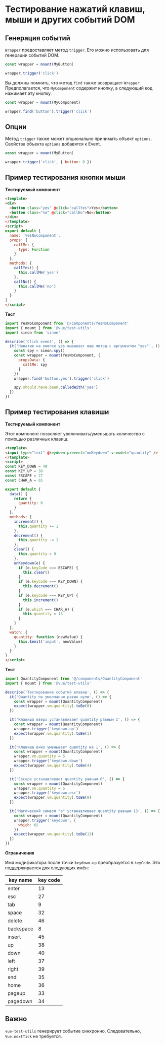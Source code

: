 # Тестирование нажатий клавиш, мыши и других событий DOM

## Генерация событий

`Wrapper` предоставляет метод `trigger`. Его можно использовать для генерации событий DOM.

```js
const wrapper = mount(MyButton)

wrapper.trigger('click')
```

Вы должны помнить, что метод `find` также возвращает `Wrapper`. Предполагается, что `MyComponent` содержит кнопку, а следующий код нажимает эту кнопку.

```js
const wrapper = mount(MyComponent)

wrapper.find('button').trigger('click')
```

## Опции

Метод `trigger` также может опционально принимать объект `options`. Свойства объекта `options` добавятся к Event.

```js
const wrapper = mount(MyButton)

wrapper.trigger('click', { button: 0 })
```


## Пример тестирования кнопки мыши

**Тестируемый компонент**

```html
<template>
<div>
  <button class="yes" @click="callYes">Yes</button>
  <button class="no" @click="callNo">No</button>
</div>
</template>
<script>
export default {
  name: 'YesNoComponent',
  props: {
    callMe: {
      type: Function
    }
  },
  methods: {
    callYes() {
      this.callMe('yes')
    },
    callNo() {
      this.callMe('no')
    }
  }
}
</script>

```

**Тест**

```js
import YesNoComponent from '@/components/YesNoComponent'
import { mount } from '@vue/test-utils'
import sinon from 'sinon'

describe('Click event', () => {
  it('Нажатие на кнопке yes вызывает наш метод с аргументом "yes"', () => {
    const spy = sinon.spy()
    const wrapper = mount(YesNoComponent, {
      propsData: {
        callMe: spy
      }
    })
    wrapper.find('button.yes').trigger('click')

    spy.should.have.been.calledWith('yes')
  })
})
```

## Пример тестирования клавиши

**Тестируемый компонент**

Этот компонент позволяет увеличивать/уменьшать количество с помощью различных клавиш.

```html
<template>
<input type="text" @keydown.prevent="onKeydown" v-model="quantity" />
</template>
<script>
const KEY_DOWN = 40
const KEY_UP = 38
const ESCAPE = 27
const CHAR_A = 65

export default {
  data() {
    return {
      quantity: 0
    }
  },
  methods: {
    increment() {
      this.quantity += 1
    },
    decrement() {
      this.quantity -= 1
    },
    clear() {
      this.quantity = 0
    },
    onKeydown(e) {
      if (e.keyCode === ESCAPE) {
        this.clear()
      }
      if (e.keyCode === KEY_DOWN) {
        this.decrement()
      }
      if (e.keyCode === KEY_UP) {
        this.increment()
      }
      if (e.which === CHAR_A) {
        this.quantity = 13
      }
    }
  },
  watch: {
    quantity: function (newValue) {
      this.$emit('input', newValue)
    }
  }
}
</script>

```

**Тест**

```js
import QuantityComponent from '@/components/QuantityComponent'
import { mount } from '@vue/test-utils'

describe('Тестирование событий клавиш', () => {
  it('Quantity по умолчанию равно нулю', () => {
    const wrapper = mount(QuantityComponent)
    expect(wrapper.vm.quantity).toBe(0)
  })

  it('Клавиша вверх устанавливает quantity равным 1', () => {
    const wrapper = mount(QuantityComponent)
    wrapper.trigger('keydown.up')
    expect(wrapper.vm.quantity).toBe(1)
  })

  it('Клавиша вниз уменьшает quantity на 1', () => {
    const wrapper = mount(QuantityComponent)
    wrapper.vm.quantity = 5
    wrapper.trigger('keydown.down')
    expect(wrapper.vm.quantity).toBe(4)
  })

  it('Escape устанавливает quantity равным 0', () => {
    const wrapper = mount(QuantityComponent)
    wrapper.vm.quantity = 5
    wrapper.trigger('keydown.esc')
    expect(wrapper.vm.quantity).toBe(0)
  })

  it('Магический символ "a" устанавливает quantity равным 13', () => {
    const wrapper = mount(QuantityComponent)
    wrapper.trigger('keydown', {
      which: 65
    })
    expect(wrapper.vm.quantity).toBe(13)
  })
})

```

**Ограничения**

Имя модификатора после точки `keydown.up` преобразуется в `keyCode`. Это поддерживается для следующих имён:

| key name | key code |
| --- | --- |
| enter | 13 |
| esc | 27 |
| tab | 9 |
| space | 32 |
| delete | 46 |
| backspace | 8 |
| insert | 45 |
| up | 38 |
| down | 40 |
| left | 37 |
| right | 39 |
| end | 35 |
| home | 36 |
| pageup | 33 |
| pagedown | 34 |

## Важно

`vue-test-utils` генерирует событие синхронно. Следовательно, `Vue.nextTick` не требуется.
